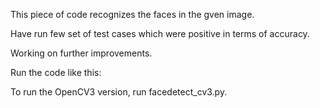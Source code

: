 This piece of code recognizes the faces in the gven image.

Have run few set of test cases which were positive in terms of accuracy.

Working on further improvements.



Run the code like this:

To run the OpenCV3 version, run facedetect_cv3.py.
